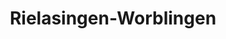 ---
title: Rielasingen-Worblingen
url: /rielasingen-worblingen/
latitude: 47.721
longitude: 8.822
---